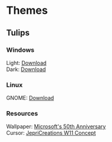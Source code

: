 # Themes
## Tulips
### Windows
Light: [Download](https://github.com/xmha97/Themes/releases/download/tulips-v1.0/TulipsLight.deskthemepack)  
Dark: [Download](https://github.com/xmha97/Themes/releases/download/tulips-v1.0/TulipsDark.deskthemepack)  
### Linux
GNOME: [Download](https://github.com/xmha97/Themes/releases/download/tulips-v1.0/Tulips.zip)  
### Resources
Wallpaper: [Microsoft's 50th Anniversary](https://microsoft.design/wallpapers)  
Cursor: [JepriCreations W11 Concept](https://www.deviantart.com/jepricreations/art/886489356)  
